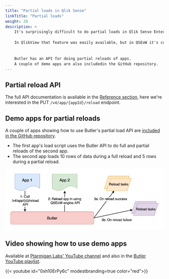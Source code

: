 ```yaml
---
title: "Partial loads in Qlik Sense"
linkTitle: "Partial loads"
weight: 20
description: >
    It's surprisingly difficult to do partial loads in Qlik Sense Enterprise on Windows.  

    In QlikView that feature was easily available, but in QSEoW it's currently not possible to create reload tasks that do partial app reloads.


    Butler has an API for doing partial reloads of apps.
    A couple of demo apps are also includedin the GitHub repository.
---
```


## Partial reload API

The full API documentation is available in the [Reference section](/docs/reference/rest-api/), here we're interested in the PUT `/v4/app/{appId}/reload` endpoint.

## Demo apps for partial reloads

A couple of apps showing how to use Butler's partial load API are [included in the GitHub repository](https://github.com/ptarmiganlabs/butler/tree/master/docs/sense_apps).

- The first app's load script uses the Butler API to do full and partial reloads of the second app.
- The second app loads 10 rows of data during a full reload and 5 rows during a partial reload.

![alt text](butler-demo-partial-reload-1.png "Partial app reloads using Butler.")

## Video showing how to use demo apps

Available at [Ptarmigan Labs' YouTube channel](https://www.youtube.com/channel/UCpQblhippq-KfWkXEEYFHTQ) and also in the [Butler YouTube playlist](https://www.youtube.com/playlist?list=PLUuyY5OOOsz3XX5YT2QEwa7dzaBT1kOCP).

{{< youtube id="0xh10ErPy6c" modestbranding=true color="red">}}
